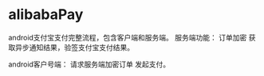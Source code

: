 # alibabaPay
android支付宝支付完整流程，包含客户端和服务端。
服务端功能：
订单加密
获取异步通知结果，验签支付宝支付结果。

android客户号端：
请求服务端加密订单
发起支付。
